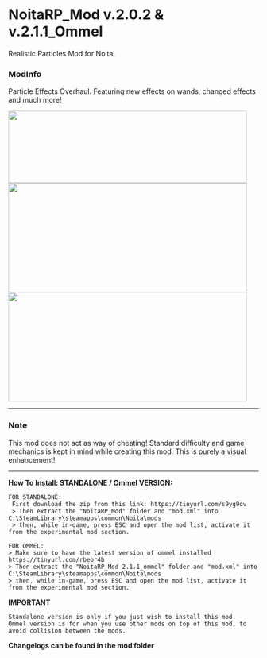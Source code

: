 # **NoitaRP_Mod v.2.0.2 & v.2.1.1_Ommel**
 Realistic Particles Mod for Noita.


### **ModInfo**
Particle Effects Overhaul.
Featuring new effects on wands, changed effects and much more!


<img src="https://media.giphy.com/media/jru9CWPtoqKv5jcguB/giphy.gif" width="480" height="145" />

<img src="https://media.giphy.com/media/eiGjjtU2F5W3z7ud5Y/giphy.gif" width="480" height="220" />

<img src="https://media.giphy.com/media/mCDtczcdIjGlHHtoYQ/giphy.gif" width="480" height="220" />



-----

### **Note**
This mod does not act as way of cheating!
Standard difficulty and game mechanics is kept in mind while creating this mod.
This is purely a visual enhancement!

-----




**How To Install: STANDALONE / Ommel VERSION:**
```
FOR STANDALONE:
 First download the zip from this link: https://tinyurl.com/s9yg9ov
 > Then extract the "NoitaRP_Mod" folder and "mod.xml" into C:\SteamLibrary\steamapps\common\Noita\mods
 > then, while in-game, press ESC and open the mod list, activate it from the experimental mod section.
 ```
 ```
FOR OMMEL:
 > Make sure to have the latest version of ommel installed https://tinyurl.com/rbeor4b
 > Then extract the "NoitaRP_Mod-2.1.1_ommel" folder and "mod.xml" into C:\SteamLibrary\steamapps\common\Noita\mods
 > then, while in-game, press ESC and open the mod list, activate it from the experimental mod section.
```

**IMPORTANT**
```
Standalone version is only if you just wish to install this mod.
Ommel version is for when you use other mods on top of this mod, to avoid collision between the mods.
```

**Changelogs can be found in the mod folder**
